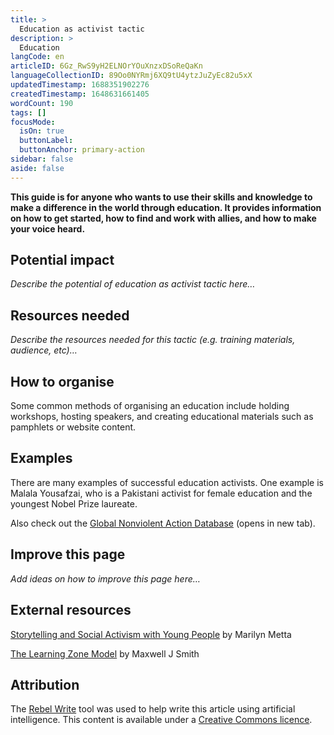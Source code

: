 ```yaml
---
title: >
  Education as activist tactic
description: >
  Education
langCode: en
articleID: 6Gz_RwS9yH2ELNOrYOuXnzxDSoReQaKn
languageCollectionID: 89Oo0NYRmj6XQ9tU4ytzJuZyEc82u5xX
updatedTimestamp: 1688351902276
createdTimestamp: 1648631661405
wordCount: 190
tags: []
focusMode: 
  isOn: true
  buttonLabel: 
  buttonAnchor: primary-action
sidebar: false
aside: false
---
```


**This guide is for anyone who wants to use their skills and knowledge to make a difference in the world through education. It provides information on how to get started, how to find and work with allies, and how to make your voice heard.**

## **Potential impact**

_Describe the potential of education as activist tactic here…_

## **Resources needed**

_Describe the resources needed for this tactic (e.g. training materials, audience, etc)…_

## **How to organise**

Some common methods of organising an education include holding workshops, hosting speakers, and creating educational materials such as pamphlets or website content.

## **Examples**

There are many examples of successful education activists. One example is Malala Yousafzai, who is a Pakistani activist for female education and the youngest Nobel Prize laureate.

Also check out the [Global Nonviolent Action Database](https://nvdatabase.swarthmore.edu/index.php/search/node?keys=education) (opens in new tab).

## **Improve this page**

_Add ideas on how to improve this page here…_

## **External resources**

[Storytelling and Social Activism with Young People](https://commonslibrary.org/storytelling-and-social-activism-in-young-people?utm_source=activisthandbook.org) by Marilyn Metta

[The Learning Zone Model](https://commonslibrary.org/the-learning-zone-model/?utm_source=activisthandbook.org) by Maxwell J Smith

## Attribution

The [Rebel Write](https://write.rebel.tools/) tool was used to help write this article using artificial intelligence. This content is available under a [Creative Commons licence](https://creativecommons.org/licenses/by-nc-sa/4.0/).